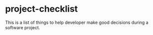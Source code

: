 # project-checklist
This is a list of things to help developer make good decisions during a software project.
